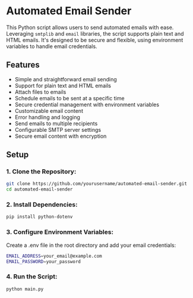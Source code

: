 # Automated Email Sender

This Python script allows users to send automated emails with ease. Leveraging `smtplib` and `email` libraries, the script supports plain text and HTML emails. It's designed to be secure and flexible, using environment variables to handle email credentials.

## Features
- Simple and straightforward email sending
- Support for plain text and HTML emails
- Attach files to emails
- Schedule emails to be sent at a specific time
- Secure credential management with environment variables
- Customizable email content
- Error handling and logging
- Send emails to multiple recipients
- Configurable SMTP server settings
- Secure email content with encryption

## Setup

### 1. Clone the Repository:
```sh
git clone https://github.com/yourusername/automated-email-sender.git
cd automated-email-sender
```

### 2. Install Dependencies:
```sh
pip install python-dotenv
```

### 3. Configure Environment Variables:
Create a .env file in the root directory and add your email credentials:
```sh
EMAIL_ADDRESS=your_email@example.com
EMAIL_PASSWORD=your_password
```

### 4. Run the Script:
```sh
python main.py
```
